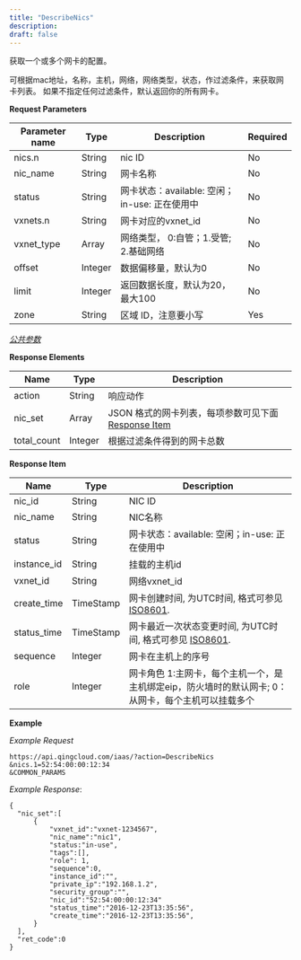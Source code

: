 ```yaml
---
title: "DescribeNics"
description: 
draft: false
---
```




获取一个或多个网卡的配置。

可根据mac地址，名称，主机，网络，网络类型，状态，作过滤条件，来获取网卡列表。 如果不指定任何过滤条件，默认返回你的所有网卡。

**Request Parameters**

| Parameter name | Type | Description | Required |
| --- | --- | --- | --- |
| nics.n | String | nic ID | No |
| nic_name | String | 网卡名称 | No |
| status | String | 网卡状态：available: 空闲；in-use: 正在使用中 | No |
| vxnets.n | String | 网卡对应的vxnet_id | No |
| vxnet_type | Array | 网络类型， 0:自管；1.受管; 2.基础网络 | No |
| offset | Integer | 数据偏移量，默认为0 | No |
| limit | Integer | 返回数据长度，默认为20，最大100 | No |
| zone | String | 区域 ID，注意要小写 | Yes |

[_公共参数_](../../common/parameters.html#api-common-parameters)

**Response Elements**

| Name | Type | Description |
| --- | --- | --- |
| action | String | 响应动作 |
| nic_set | Array | JSON 格式的网卡列表，每项参数可见下面 [Response Item](#response-item) |
| total_count | Integer | 根据过滤条件得到的网卡总数 |

**Response Item**

| Name | Type | Description |
| --- | --- | --- |
| nic_id | String | NIC ID |
| nic_name | String | NIC名称 |
| status | String | 网卡状态：available: 空闲；in-use: 正在使用中 |
| instance_id | String | 挂载的主机id |
| vxnet_id | String | 网络vxnet_id |
| create_time | TimeStamp | 网卡创建时间, 为UTC时间, 格式可参见 [ISO8601](http://www.w3.org/TR/NOTE-datetime). |
| status_time | TimeStamp | 网卡最近一次状态变更时间, 为UTC时间, 格式可参见 [ISO8601](http://www.w3.org/TR/NOTE-datetime). |
| sequence | Integer | 网卡在主机上的序号 |
| role | Integer | 网卡角色 1:主网卡，每个主机一个，是主机绑定eip，防火墙时的默认网卡; 0：从网卡，每个主机可以挂载多个 |

**Example**

_Example Request_

```
https://api.qingcloud.com/iaas/?action=DescribeNics
&nics.1=52:54:00:00:12:34
&COMMON_PARAMS
```

_Example Response_:

```
{
  "nic_set":[
      {
          "vxnet_id":"vxnet-1234567",
          "nic_name":"nic1",
          "status:"in-use",
          "tags":[],
          "role": 1,
          "sequence":0,
          "instance_id":"",
          "private_ip":"192.168.1.2",
          "security_group":"",
          "nic_id":"52:54:00:00:12:34"
          "status_time":"2016-12-23T13:35:56",
          "create_time":"2016-12-23T13:35:56",
      }
  ],
  "ret_code":0
}
```
